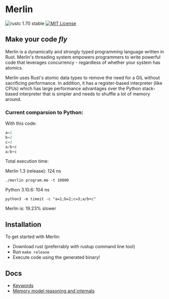 # Merlin

![rustc 1.70 stable](https://img.shields.io/badge/rustc-1.70.0-brightgreen)
[![MIT License](https://img.shields.io/badge/License-MIT-informational)](LICENSE)

<h2><strong>Make your code <i>fly</i></strong></h2>

Merlin is a dynamically and strongly typed programming language written in Rust. Merlin's threading system empowers programmers to write powerful code that leverages concurrency - regardless of whether your system has atomics.

Merlin uses Rust's atomic data types to remove the need for a GIL without sacrificing performance.
In addition, it has a register-based interpreter (like CPUs) which has large performance advantages over the Python stack-based interpreter that is simpler and needs to shuffle a lot of memory around.

### Current comparsion to Python:

With this code:
```Python
a=1
b=2
c=3
a/b+c
a/b+c
```
Total execution time:

Merlin 1.3 (release): 124 ns

`./merlin program.me -t 10000`

Python 3.10.6: 104 ns 

`python3 -m timeit -c "a=1;b=2;c=3;a/b+c"`

Merlin is: 19.23% slower

## Installation
To get started with Merlin:
- Download rust (preferrably with rustup command line tool)
- Run `make release`
- Execute code using the generated binary!

## Docs
- [Keywords](docs/keywords.md)
- [Memory model reasoning and internals](docs/memory_model.md)
